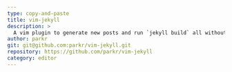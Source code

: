 ```yaml
---
type: copy-and-paste
title: vim-jekyll
description: >
  A vim plugin to generate new posts and run `jekyll build` all without leaving vim.
author: parkr
git: git@github.com:parkr/vim-jekyll.git
repository: https://github.com/parkr/vim-jekyll
category: editor
---
```

